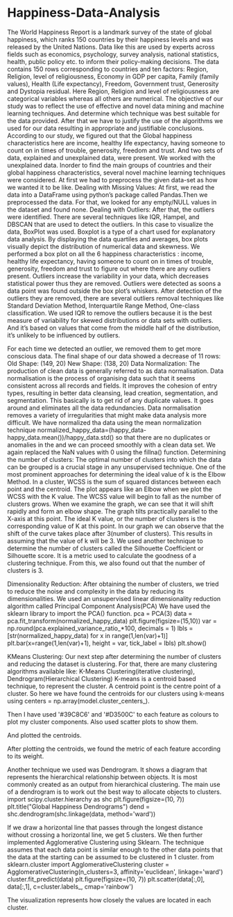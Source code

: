 # Happiness-Data-Analysis
The World Happiness Report is a landmark survey of the state of global happiness, which ranks 150 countries by their happiness levels and was released by the United Nations. Data like this are used by experts across fields such as economics, psychology, survey analysis, national statistics, health, public policy etc. to inform their policy-making decisions.
The data contains 150 rows corresponding to countries and ten factors: Region, Religion, level of religiousness, Economy in GDP per capita, Family (family values), Health (Life expectancy), Freedom, Government trust, Generosity and Dystopia residual. Here Region, Religion and level of religiousness are categorical variables whereas all others are numerical.
The objective of our study was to reflect the use of effective and novel data mining and machine learning techniques. And determine which technique was best suitable for the data provided. After that we have to justify the use of the algorithms we used for our data resulting in appropriate and justifiable conclusions.
According to our study, we figured out that the Global happiness characteristics here are income, healthy life expectancy, having someone to count on in times of trouble, generosity, freedom and trust. And two sets of data, explained and unexplained data, were present. We worked with the unexplained data.
Inorder to find the main groups of countries and their global happiness characteristics, several novel machine learning techniques were considered. At first we had to preprocess the given data-set as how we wanted it to be like. Dealing with Missing Values:
At first, we read the data into a DataFrame using python’s package called Pandas.Then we preprocessed the data. For that, we looked for any empty/NULL values in the dataset and found none. Dealing with Outliers:
After that, the outliers were identified. There are several techniques like IQR, Hampel, and DBSCAN that are used to detect the outliers. In this case to visualize the data, BoxPlot was
used. Boxplot is a type of a chart used for explanatory data analysis. By displaying the data quartiles and averages, box plots visually depict the distribution of numerical data and skewness. We performed a box plot on all the 6 happiness characteristics : income, healthy life expectancy, having someone to count on in times of trouble, generosity, freedom and trust to figure out where there are any outliers present.
Outliers increase the variability in your data, which decreases statistical power thus they are removed. Outliers were detected as soons a data point was found outside the box plot’s whiskers. After detection of the outliers they are removed, there are several outliers removal techniques like Standard Deviation Method, Interquartile Range Method, One-class classification. We used IQR to remove the outliers because it is the best measure of variability for skewed distributions or data sets with outliers. And it’s based on values that come from the middle half of the distribution, it’s unlikely to be influenced by outliers.

For each time we detected an outlier, we removed them to get more conscious data. The final
shape of our data showed a decrease of 11 rows:
Old Shape:  (149, 20)
New Shape:  (138, 20)
Data Normalization: The production of clean data is generally referred to as data normalisation. Data normalisation is the process of organising data such that it seems consistent across all records and fields. It improves the cohesion of entry types, resulting in better data cleansing, lead creation, segmentation, and segmentation. This basically is to get rid of any duplicate values. It goes around and eliminates all the data redundancies. Data normalisation removes a variety of irregularities that might make data analysis more difficult.
We have normalized tha data using the mean normalization technique
normalized_happy_data=(happy_data-happy_data.mean())/happy_data.std()
so that there are no duplicates or anomalies in the and we can proceed smoothly with a clean data set. We again replaced the NaN values with 0 using the fillna() function.
Determining the number of clusters:
The optimal number of clusters into which the data can be grouped is a crucial stage in any unsupervised technique. One of the most prominent approaches for determining the ideal value of k is the Elbow Method. In a cluster, WCSS is the sum of squared distances between each point and the centroid. The plot appears like an Elbow when we plot the WCSS with the K value. The WCSS value will begin to fall as the number of clusters grows. When we examine the graph, we can see that it will shift rapidly and  form an elbow shape. The graph tilts practically parallel to the X-axis at this point. The ideal K value, or the number of clusters is the corresponding value of K at this point.
In our graph we can observe that the shift of the curve takes place after 3(number of clusters). This results in assuming that the value of k will be 3.
We used another technique to determine the number of clusters called the Silhouette Coefficient or Silhouette score. It is a metric used to calculate the goodness of a clustering technique. From this, we also found out that the number of clusters is 3.


Dimensionality Reduction:
After obtaining the number of clusters, we tried to reduce the noise and complexity in the data by reducing its dimensionalities. We used an unsupervised linear dimensionality reduction algorithm called Principal Component Analysis(PCA)
We have used the sklearn library to import the PCA() function.
pca = PCA(3) data = pca.fit_transform(normalized_happy_data) plt.figure(figsize=(15,10)) var = np.round(pca.explained_variance_ratio_*100, decimals = 1) lbls = [str(normalized_happy_data) for x in range(1,len(var)+1)] plt.bar(x=range(1,len(var)+1), height = var, tick_label = lbls) plt.show()


KMeans Clustering:
Our next step after determining the number of clusters and reducing the dataset is clustering. For that, there are many clustering algorithms available like: K-Means Clustering(iterative clustering), Dendrogram(Hierarchical Clustering)
K-means is a centroid based technique, to represent the cluster. A centroid point is the centre point of a cluster. So here we have found the centroids for our clusters using k-means using
centers = np.array(model.cluster_centers_).


Then I have used '#39C8C6' and  '#D3500C' to each feature as colours to plot my cluster components. Also used scatter plots to show them.

And plotted the centroids.

After plotting the centroids, we found the metric of each feature according to its weight.


Another technique we used was Dendrogram. It shows a diagram that represents the hierarchical relationship between objects. It is most commonly created as an output from hierarchical clustering. The main use of a dendrogram is to work out the best way to allocate objects to clusters.
import scipy.cluster.hierarchy as shc plt.figure(figsize=(10, 7)) plt.title("Global Happiness Dendrograms") dend = shc.dendrogram(shc.linkage(data, method='ward'))


If we draw a horizontal line that passes through the longest distance without crossing a horizontal line, we get 5 clusters.
We then further implemented Agglomerative Clustering using Sklearn. The technique assumes that each data point is similar enough to the other data points that the data at the starting can be assumed to be clustered in 1 cluster.
from sklearn.cluster import AgglomerativeClustering cluster = AgglomerativeClustering(n_clusters=3, affinity='euclidean', linkage='ward') cluster.fit_predict(data)
plt.figure(figsize=(10, 7)) plt.scatter(data[:,0], data[:,1], c=cluster.labels_, cmap='rainbow')

The visualization represents how closely the values are located in each cluster.
